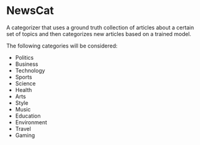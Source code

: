 # NewsCat

A categorizer that uses a ground truth collection of articles about a
certain set of topics and then categorizes new articles based on a
trained model.

The following categories will be considered:
 
- Politics
- Business
- Technology
- Sports
- Science
- Health
- Arts
- Style
- Music
- Education
- Environment
- Travel
- Gaming
